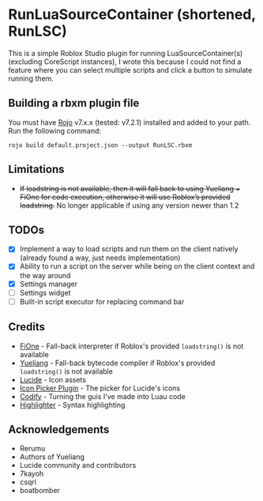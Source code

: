 # RunLuaSourceContainer (shortened, RunLSC)
This is a simple Roblox Studio plugin for running LuaSourceContainer(s) (excluding CoreScript instances), I wrote this because I could not find a feature where you can select multiple scripts and click a button to simulate running them.

## Building a rbxm plugin file
You must have [Rojo](https://rojo.space/) v7.x.x (tested: v7.2.1) installed and added to your path.
Run the following command:
```
rojo build default.project.json --output RunLSC.rbxm
```

## Limitations
- ~~If loadstring is not available, then it will fall back to using Yueliang + FiOne for code execution, otherwise it will use Roblox’s provided loadstring.~~ No longer applicable if using any version newer than 1.2

## TODOs
- [x] Implement a way to load scripts and run them on the client natively (already found a way, just needs implementation)
- [x] Ability to run a script on the server while being on the client context and the way around
- [x] Settings manager
- [ ] Settings widget
- [ ] Built-in script executor for replacing command bar

## Credits
- [FiOne](https://github.com/Rerumu/FiOne) - Fall-back interpreter if Roblox's provided ``loadstring()`` is not available
- [Yueliang](https://web.archive.org/web/20201126191223/http://yueliang.luaforge.net/) - Fall-back bytecode compiler if Roblox's provided ``loadstring()`` is not available
- [Lucide](https://lucide.dev/) - Icon assets
- [Icon Picker Plugin](https://gitlab.com/koterahq/luciderblx/plugin) - The picker for Lucide's icons
- [Codify](https://github.com/csqrl/codify-plugin) - Turning the guis I've made into Luau code
- [Highlighter](https://github.com/boatbomber/highlighter) - Syntax highlighting

## Acknowledgements
- Rerumu
- Authors of Yueliang
- Lucide community and contributors
- 7kayoh
- csqrl
- boatbomber

